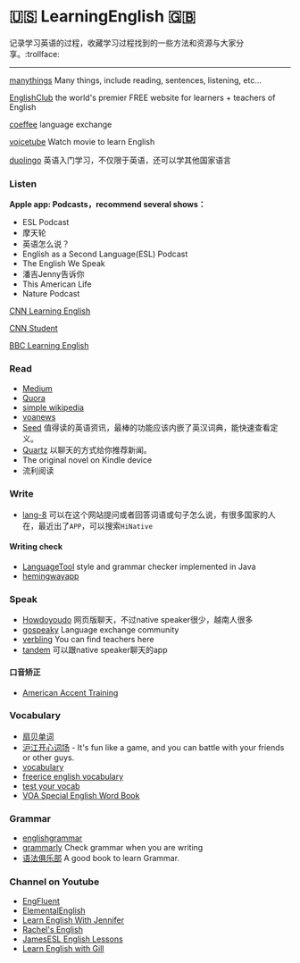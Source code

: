# :us: LearningEnglish :uk:

记录学习英语的过程，收藏学习过程找到的一些方法和资源与大家分享。:trollface:

---

[manythings](http://www.manythings.org/) Many things, include reading, sentences, listening, etc...

[EnglishClub](https://www.englishclub.com/) the world's premier FREE website for learners + teachers of English

[coeffee](https://coeffee.com/) language exchange

[voicetube](https://tw.voicetube.com/) Watch movie to learn English

[duolingo](https://www.duolingo.com/) 英语入门学习，不仅限于英语，还可以学其他国家语言

### Listen

**Apple app: Podcasts，recommend several shows：**

* ESL Podcast
* 摩天轮
* 英语怎么说？
* English as a Second Language(ESL) Podcast
* The English We Speak
* 潘吉Jenny告诉你
* This American Life
* Nature Podcast

[CNN Learning English](https://cnn-learn-english.papagei.com)

[CNN Student](https://www.youtube.com/user/CNNStudent)

[BBC Learning English](https://www.youtube.com/user/bbclearningenglish)

### Read

* [Medium](https://medium.com/)
* [Quora](https://www.quora.com/)
* [simple wikipedia](https://simple.wikipedia.org)
* [voanews](http://learningenglish.voanews.com/)
* [Seed](https://itunes.apple.com/cn/app/seed-zhi-du-ying-yu-zi-xun/id1016411909?mt=8) 值得读的英语资讯，最棒的功能应该内嵌了英汉词典，能快速查看定义。
* [Quartz](https://itunes.apple.com/us/app/quartz-news-in-a-whole-new-way/id1076683233?mt=8) 以聊天的方式给你推荐新闻。
* The original novel on Kindle device
* 流利阅读

### Write

* [lang-8](http://lang-8.com/) 可以在这个网站提问或者回答词语或句子怎么说，有很多国家的人在，最近出了`APP`，可以搜索`HiNative`

#### Writing check

* [LanguageTool](https://languagetool.org/) style and grammar checker implemented in Java
* [hemingwayapp](http://www.hemingwayapp.com/)

### Speak

* [Howdoyoudo](https://howdoyou.do/) 网页版聊天，不过native speaker很少，越南人很多
* [gospeaky](https://www.gospeaky.com) Language exchange community
* [verbling](https://www.verbling.com/) You can find teachers here
* [tandem](https://www.tandem.net/) 可以跟native speaker聊天的app

#### 口音矫正

* [American Accent Training](http://pan.baidu.com/s/1skBcbTV)

### Vocabulary

* [扇贝单词](http://www.shanbay.com/)
* [沪江开心词场](http://cichang.hujiang.com/) - It's fun like a game, and you can battle with your friends or other guys.
* [vocabulary](https://www.vocabulary.com/)
* [freerice english vocabulary](http://freerice.com/#/english-vocabulary/1525)
* [test your vocab](http://testyourvocab.com/)
* [VOA Special English Word Book](https://simple.wikipedia.org/wiki/Wikipedia:VOA_Special_English_Word_Book)

### Grammar

* [englishgrammar](http://www.englishgrammar.org/)
* [grammarly](https://app.grammarly.com/) Check grammar when you are writing
* [语法俱乐部](https://zhusandiao.gitbooks.io/grammar-club/content/xu.html) A good book to learn Grammar.

### Channel on Youtube

* [EngFluent](https://www.youtube.com/channel/UCbW3Pcp-8Gz9QMKALqlY5nQ)
* [ElementalEnglish](https://www.youtube.com/user/eLeMentalEnglish)
* [Learn English With Jennifer](https://www.youtube.com/channel/UCtz_RVHDGCb4qFjTsnKzFlg)
* [Rachel's English](https://www.youtube.com/user/rachelsenglish/videos)
* [JamesESL English Lessons](https://www.youtube.com/channel/UCwA7Aepp7nRUJNa8roQ-6Bw)
* [Learn English with Gill](https://www.youtube.com/channel/UCzBGtBze1AIcDmRwD2ZjiAA)
